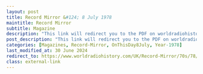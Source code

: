 ```yaml
---
layout: post
title: Record Mirror &#124; 8 July 1978
maintitle: Record Mirror
subtitle: Magazine
description: "This link will redirect you to the PDF on worldradiohistory.com Once your viewing page 29 of the PDF go to the  &quot;Fan Clubs&quot; section."
post_description: "This link will redirect you to the PDF on worldradiohistory.com Once your viewing page 29 of the PDF go to the  &quot;Fan Clubs&quot; section."
categories: [Magazines, Record-Mirror, OnThisDay8July, Year-1978]
last_modified_at: 30 June 2024
redirect_to: https://www.worldradiohistory.com/UK/Record-Mirror/70s/78/Record-Mirror-1978-07-08.pdf#page=29
class: external-link
---
```


